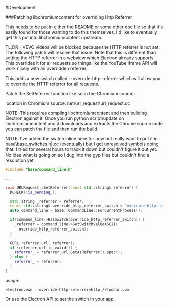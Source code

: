 #Development

###Patching libchromiumcontent for overriding Http Referrer

This needs to be put in either the README or some other doc file so that it's easily found for those wanting to do this themselves. I'd like to eventually get this put into libchromiumcontent upstream.

TL;DR - VEVO videos will be blocked because the HTTP referrer is not set. The following patch will resolve that issue. Note that this is different than setting the HTTP referrer in a webview which Electron already supports. This overrides it for all requests so things like the YouTube iframe API will work nicely with an overridden referrer.

This adds a new switch called --override-http-referrer which will allow you to override the HTTP referrer for all requests.

Patch the SetReferrer function like so in the Chromium source:

location in Chromium source: net\url_request\url_request.cc

NOTE: This requires compling libchromiumcontent and then building Electron against it. Once you run python script\update on libchromiumcontent and it downloads and extracts the Chrome source code you can patch the file and then run the build.

NOTE: I've added the switch inline here for now but really want to put it in base\base_switches.h|.cc (eventually) but I got unresolved symbols doing that. I tried for several hours to track it down but couldn't figure it out yet.  No idea what is going on so I dug into the gyp files but couldn't find a resolution yet.

```cpp
#include "base/command_line.h"

...

void URLRequest::SetReferrer(const std::string& referrer) {
  DCHECK(!is_pending_);

  std::string _referrer = referrer;
  const std::string& override_http_referrer_switch = "override-http-referrer";
  auto command_line = base::CommandLine::ForCurrentProcess();

  if(command_line->HasSwitch(override_http_referrer_switch)) {
    _referrer = command_line->GetSwitchValueASCII(
      override_http_referrer_switch);
  }

  GURL referrer_url(_referrer);
  if (referrer_url.is_valid()) {
    referrer_ = referrer_url.GetAsReferrer().spec();
  } else {
    referrer_ = referrer;
  }
}
```

usage:

```
electron.exe --override-http-referrer=http://foobar.com
```

Or use the Electron API to set the switch in your app.
